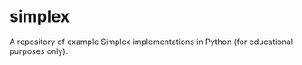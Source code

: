 # simplex
A repository of example Simplex implementations in Python (for educational purposes only).
